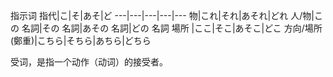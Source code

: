 指示词
指代|こ|そ|あそ|ど
---|---|---|---|---
物|これ|それ|あそれ|どれ
人/物|この 名詞|その 名詞|あその 名詞|どの 名詞
場所 |ここ|そこ|あそこ|どこ
方向/場所(鄭重)|こちら|そちら|あちら|どちら

受词，是指一个动作（动词）的接受者。
